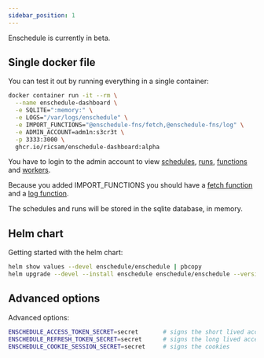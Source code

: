 ```yaml
---
sidebar_position: 1
---
```


Enschedule is currently in beta.

## Single docker file

You can test it out by running everything in a single container:

```bash
docker container run -it --rm \
  --name enschedule-dashboard \
  -e SQLITE=":memory:" \
  -e LOGS="/var/logs/enschedule" \
  -e IMPORT_FUNCTIONS="@enschedule-fns/fetch,@enschedule-fns/log" \
  -e ADMIN_ACCOUNT=adm1n:s3cr3t \
  -p 3333:3000 \
  ghcr.io/ricsam/enschedule-dashboard:alpha
```

You have to login to the admin account to view [schedules](./schedules), [runs](./runs), [functions](./functions) and [workers](./workers).

Because you added IMPORT_FUNCTIONS you should have a [fetch function](https://www.npmjs.com/package/@enschedule-fns/fetch) and a [log function](https://www.npmjs.com/package/@enschedule-fns/log).

The schedules and runs will be stored in the sqlite database, in memory.


## Helm chart

Getting started with the helm chart:

```bash
helm show values --devel enschedule/enschedule | pbcopy
helm upgrade --devel --install enschedule enschedule/enschedule --version v0.0.1-alpha --namespace enschedule -f tasks/values.yml
```


## Advanced options

Advanced options:
```bash
ENSCHEDULE_ACCESS_TOKEN_SECRET=secret       # signs the short lived access JWT token
ENSCHEDULE_REFRESH_TOKEN_SECRET=secret      # signs the long lived access JWT token
ENSCHEDULE_COOKIE_SESSION_SECRET=secret     # signs the cookies
```

